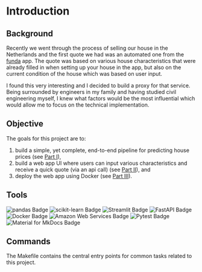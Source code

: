 # Introduction

## Background

Recently we went through the process of selling our house in the Netherlands and the first quote we had was an automated one from the [funda](https://funda.nl) app. The quote was based on various house characteristics that were already filled in when setting up your house in the app, but also on the current condition of the house which was based on user input. 

I found this very interesting and I decided to build a proxy for that service. Being surrounded by engineers in my family and having studied civil engineering myself, I knew what factors would be the most influential which would allow me to focus on the technical implementation. 

## Objective

The goals for this project are to:

1. build a simple, yet complete, end-to-end pipeline for predicting house prices (see [Part I](methodology.md#part-i-end-to-end-ml-pipeline)),
2. build a web app UI where users can input various characteristics and receive a quick quote (via an api call) (see [Part II](methodology.md#part-ii-streamlit-ui-and-serving-with-fastapi)), and
3. deploy the web app using Docker (see [Part III](methodology.md#part-iii-deployment-with-docker-containers)).

## Tools
![pandas Badge](https://img.shields.io/badge/pandas-150458?logo=pandas&logoColor=fff&style=plastic)
![scikit-learn Badge](https://img.shields.io/badge/scikit--learn-F7931E?logo=scikitlearn&logoColor=fff&style=plastic)
![Streamlit Badge](https://img.shields.io/badge/Streamlit-FF4B4B?logo=streamlit&logoColor=fff&style=plastic)
![FastAPI Badge](https://img.shields.io/badge/FastAPI-009688?logo=fastapi&logoColor=fff&style=plastic)
![Docker Badge](https://img.shields.io/badge/Docker-2496ED?logo=docker&logoColor=fff&style=plastic)
![Amazon Web Services Badge](https://img.shields.io/badge/Amazon%20Web%20Services-232F3E?logo=amazonwebservices&logoColor=fff&style=plastic)
![Pytest Badge](https://img.shields.io/badge/Pytest-0A9EDC?logo=pytest&logoColor=fff&style=plastic)
![Material for MkDocs Badge](https://img.shields.io/badge/Material%20for%20MkDocs-526CFE?logo=materialformkdocs&logoColor=fff&style=plastic)

## Commands

The Makefile contains the central entry points for common tasks related to this project.

